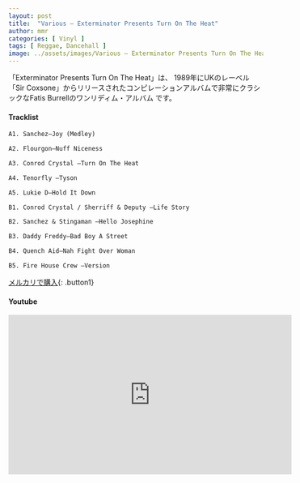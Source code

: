 ```yaml
---
layout: post
title:  "Various – Exterminator Presents Turn On The Heat"
author: mmr
categories: [ Vinyl ]
tags: [ Reggae, Dancehall ]
image: ../assets/images/Various – Exterminator Presents Turn On The Heat.webp
---
```


「Exterminator Presents Turn On The Heat」は、
1989年にUKのレーベル「Sir Coxsone」からリリースされたコンピレーションアルバムで非常にクラシックなFatis Burrellのワンリディム・アルバム
です。


#### Tracklist
```md
A1. Sanchez–Joy (Medley)

A2. Flourgon–Nuff Niceness

A3. Conrod Crystal –Turn On The Heat

A4. Tenorfly –Tyson

A5. Lukie D–Hold It Down

B1. Conrod Crystal / Sherriff & Deputy –Life Story

B2. Sanchez & Stingaman –Hello Josephine

B3. Daddy Freddy–Bad Boy A Street

B4. Quench Aid–Nah Fight Over Woman

B5. Fire House Crew –Version
```

[メルカリで購入](https://jp.mercari.com/item/m95069371918?afid=6142608987){: .button1}

#### Youtube
<iframe width="560" height="315" src="https://www.youtube.com/embed/qoCuWO4b0TE?si=LZKNGTWufF0d0vE8" title="YouTube video player" frameborder="0" allow="accelerometer; autoplay; clipboard-write; encrypted-media; gyroscope; picture-in-picture; web-share" referrerpolicy="strict-origin-when-cross-origin" allowfullscreen></iframe>